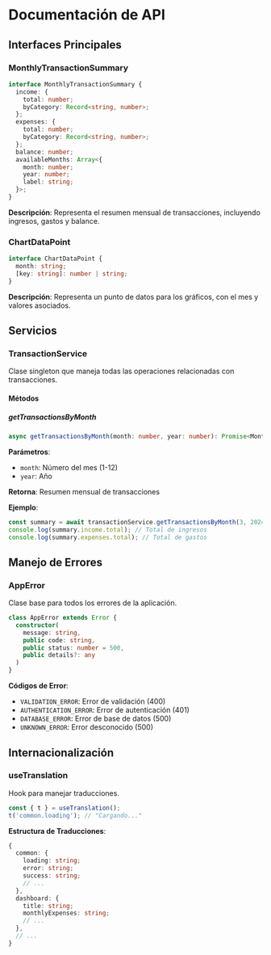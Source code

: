 # Documentación de API

## Interfaces Principales

### MonthlyTransactionSummary

```typescript
interface MonthlyTransactionSummary {
  income: {
    total: number;
    byCategory: Record<string, number>;
  };
  expenses: {
    total: number;
    byCategory: Record<string, number>;
  };
  balance: number;
  availableMonths: Array<{
    month: number;
    year: number;
    label: string;
  }>;
}
```

**Descripción**: Representa el resumen mensual de transacciones, incluyendo ingresos, gastos y balance.

### ChartDataPoint

```typescript
interface ChartDataPoint {
  month: string;
  [key: string]: number | string;
}
```

**Descripción**: Representa un punto de datos para los gráficos, con el mes y valores asociados.

## Servicios

### TransactionService

Clase singleton que maneja todas las operaciones relacionadas con transacciones.

#### Métodos

##### getTransactionsByMonth

```typescript
async getTransactionsByMonth(month: number, year: number): Promise<MonthlyTransactionSummary>
```

**Parámetros**:
- `month`: Número del mes (1-12)
- `year`: Año

**Retorna**: Resumen mensual de transacciones

**Ejemplo**:
```typescript
const summary = await transactionService.getTransactionsByMonth(3, 2024);
console.log(summary.income.total); // Total de ingresos
console.log(summary.expenses.total); // Total de gastos
```

## Manejo de Errores

### AppError

Clase base para todos los errores de la aplicación.

```typescript
class AppError extends Error {
  constructor(
    message: string,
    public code: string,
    public status: number = 500,
    public details?: any
  )
}
```

**Códigos de Error**:
- `VALIDATION_ERROR`: Error de validación (400)
- `AUTHENTICATION_ERROR`: Error de autenticación (401)
- `DATABASE_ERROR`: Error de base de datos (500)
- `UNKNOWN_ERROR`: Error desconocido (500)

## Internacionalización

### useTranslation

Hook para manejar traducciones.

```typescript
const { t } = useTranslation();
t('common.loading'); // "Cargando..."
```

**Estructura de Traducciones**:
```typescript
{
  common: {
    loading: string;
    error: string;
    success: string;
    // ...
  },
  dashboard: {
    title: string;
    monthlyExpenses: string;
    // ...
  },
  // ...
}
``` 